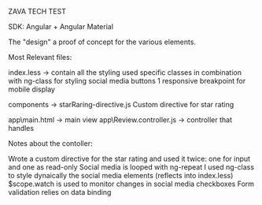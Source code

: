 ZAVA TECH TEST

SDK: Angular + Angular Material

The "design" a proof of concept for the various elements.

Most Relevant files:

index.less -> contain all the styling
used specific classes in combination with ng-class for styling social media buttons
1 responsive breakpoint for mobile display

components -> starRaring-directive.js
    Custom directive for star rating

app\main.html -> main view
app\Review.controller.js -> controller that handles

Notes about the contoller:

Wrote a custom directive for the star rating and used it twice: one for input and one as read-only
Social media is looped with ng-repeat
I used ng-class to style dynaically the social media elements (reflects into index.less)
$scope.watch is used to monitor changes in social media checkboxes
Form validation relies on data binding

